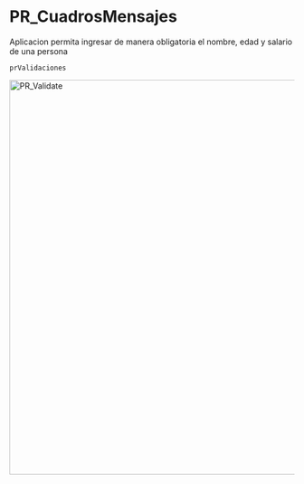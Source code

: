 # PR_CuadrosMensajes

Aplicacion permita ingresar de manera obligatoria el nombre, edad y salario de una persona

`prValidaciones`

<img width="698" alt="PR_Validate" src="https://user-images.githubusercontent.com/66187218/94329662-75cf0b80-ff93-11ea-904a-12852438a5b4.png">
